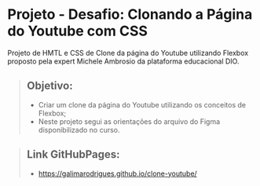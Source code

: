 # Projeto - Desafio: Clonando a Página do Youtube com CSS
Projeto de HMTL e CSS de Clone da página do Youtube utilizando Flexbox proposto pela expert Michele Ambrosio da plataforma educacional DIO.

> ## Objetivo:
> - Criar um clone da página do Youtube utilizando os conceitos de Flexbox;
> - Neste projeto segui as orientações do arquivo do Figma disponibilizado no curso.

> ## Link GitHubPages:
> - https://galimarodrigues.github.io/clone-youtube/

